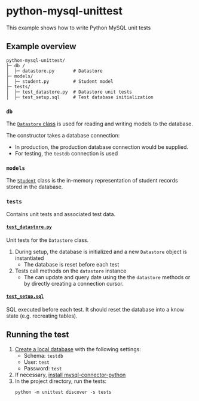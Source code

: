 # python-mysql-unittest

This example shows how to write Python MySQL unit tests

## Example overview

```
python-mysql-unittest/
├─ db /
│  ├─ datastore.py       # Datastore
├─ models/
│  ├─ student.py         # Student model
├─ tests/
│  ├─ test_datastore.py  # Datastore unit tests
│  ├─ test_setup.sql     # Test database initialization
```

### `db`

The [`Datastore` class](db/datastore.py) is used for reading and writing models to the database.

The constructor takes a database connection:

- In production, the production database connection would be supplied.
- For testing, the `testdb` connection is used

### `models`

The [`Student`](models/student.py) class is the in-memory representation of student records stored in the database.

### `tests`

Contains unit tests and associated test data.

#### [`test_datastore.py`](tests/test_datastore.py)

Unit tests for the `Datastore` class.

1. During setup, the database is initialized and a new `Datastore` object is instantiated
   - The database is reset before each test
2. Tests call methods on the `datastore` instance
   - The can update and query date using the the `datastore` methods or by directly creating a connection cursor.

#### [`test_setup.sql`](tests/test_setup.sql)

SQL executed before each test.  It should reset the database into a know state (e.g. recreating tables).

## Running the test

1. [Create a local database](/docs/create-temp-db.md) with the following settings:
   - Schema: `testdb`
   - User: `test`
   - Password: `test`
2.  If necessary, [install mysql-connector-python](https://dev.mysql.com/doc/connector-python/en/connector-python-installation-binary.html)
3.  In the project directory, run the tests:
    ```
    python -m unittest discover -s tests
    ```
